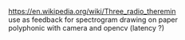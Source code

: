 
https://en.wikipedia.org/wiki/Three_radio_theremin  
use as feedback for spectrogram drawing on paper  
polyphonic with camera and opencv (latency ?)  

